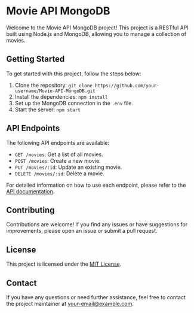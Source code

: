# Movie API MongoDB

Welcome to the Movie API MongoDB project! This project is a RESTful API built using Node.js and MongoDB, allowing you to manage a collection of movies.

## Getting Started

To get started with this project, follow the steps below:

1. Clone the repository: `git clone https://github.com/your-username/Movie-API-MongoDB.git`
2. Install the dependencies: `npm install`
3. Set up the MongoDB connection in the `.env` file.
4. Start the server: `npm start`

## API Endpoints

The following API endpoints are available:

- `GET /movies`: Get a list of all movies.
- `POST /movies`: Create a new movie.
- `PUT /movies/:id`: Update an existing movie.
- `DELETE /movies/:id`: Delete a movie.

For detailed information on how to use each endpoint, please refer to the [API documentation](/docs/api.md).

## Contributing

Contributions are welcome! If you find any issues or have suggestions for improvements, please open an issue or submit a pull request.

## License

This project is licensed under the [MIT License](LICENSE).

## Contact

If you have any questions or need further assistance, feel free to contact the project maintainer at [your-email@example.com](mailto:beesettim27@gmail.com).
